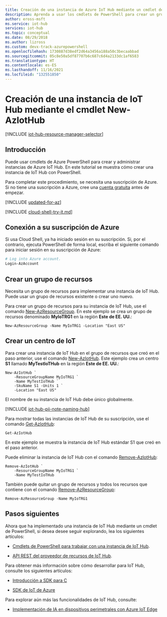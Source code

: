 ```yaml
---
title: Creación de una instancia de Azure IoT Hub mediante un cmdlet de PowerShell | Microsoft Docs
description: Aprenda a usar los cmdlets de PowerShell para crear un grupo de recursos y luego crear un centro de IoT en el grupo de recursos. También aprenda a quitar el centro.
author: eross-msft
ms.service: iot-hub
services: iot-hub
ms.topic: conceptual
ms.date: 08/29/2018
ms.author: lizross
ms.custom: devx-track-azurepowershell
ms.openlocfilehash: 1730887d38edf2d64a3456a188a50c3becaabbad
ms.sourcegitcommit: 05c8e50a5df87707b6c687c6d4a2133dc1af6583
ms.translationtype: HT
ms.contentlocale: es-ES
ms.lasthandoff: 11/16/2021
ms.locfileid: "132551850"
---
```

# <a name="create-an-iot-hub-using-the-new-aziothub-cmdlet"></a>Creación de una instancia de IoT Hub mediante el cmdlet New-AzlotHub

[!INCLUDE [iot-hub-resource-manager-selector](../../includes/iot-hub-resource-manager-selector.md)]

## <a name="introduction"></a>Introducción

Puede usar cmdlets de Azure PowerShell para crear y administrar instancias de Azure IoT Hub. En este tutorial se muestra cómo crear una instancia de IoT Hub con PowerShell.

Para completar este procedimiento, se necesita una suscripción de Azure. Si no tiene una suscripción a Azure, cree una [cuenta gratuita](https://azure.microsoft.com/free/?WT.mc_id=A261C142F) antes de empezar.

[!INCLUDE [updated-for-az](../../includes/updated-for-az.md)]

[!INCLUDE [cloud-shell-try-it.md](../../includes/cloud-shell-try-it.md)]

## <a name="connect-to-your-azure-subscription"></a>Conexión a su suscripción de Azure

Si usa Cloud Shell, ya ha iniciado sesión en su suscripción. Si, por el contrario, ejecuta PowerShell de forma local, escriba el siguiente comando para iniciar sesión en su suscripción de Azure:

```powershell
# Log into Azure account.
Login-AzAccount
```

## <a name="create-a-resource-group"></a>Crear un grupo de recursos

Necesita un grupo de recursos para implementar una instancia de IoT Hub. Puede usar un grupo de recursos existente o crear uno nuevo.

Para crear un grupo de recursos para su instancia de IoT Hub, use el comando [New-AzResourceGroup](/powershell/module/az.Resources/New-azResourceGroup). En este ejemplo se crea un grupo de recursos denominado **MyIoTRG1** en la región **Este de EE. UU.**:

```azurepowershell-interactive
New-AzResourceGroup -Name MyIoTRG1 -Location "East US"
```

## <a name="create-an-iot-hub"></a>Crear un centro de IoT

Para crear una instancia de IoT Hub en el grupo de recursos que creó en el paso anterior, use el comando [New-AzIotHub](/powershell/module/az.IotHub/New-azIotHub). Este ejemplo crea un centro **S1** llamado **MyTestIoTHub** en la región **Este de EE. UU.**:

```azurepowershell-interactive
New-AzIotHub `
    -ResourceGroupName MyIoTRG1 `
    -Name MyTestIoTHub `
    -SkuName S1 -Units 1 `
    -Location "East US"
```

El nombre de su instancia de IoT Hub debe único globalmente.

[!INCLUDE [iot-hub-pii-note-naming-hub](../../includes/iot-hub-pii-note-naming-hub.md)]

Para mostrar todas las instancias de IoT Hub de su suscripción, use el comando [Get-AzIotHub](/powershell/module/az.IotHub/Get-azIotHub):

```azurepowershell-interactive
Get-AzIotHub
```

En este ejemplo se muestra la instancia de IoT Hub estándar S1 que creó en el paso anterior.

Puede eliminar la instancia de IoT Hub con el comando [Remove-AzIotHub](/powershell/module/az.iothub/remove-aziothub):

```azurepowershell-interactive
Remove-AzIotHub `
    -ResourceGroupName MyIoTRG1 `
    -Name MyTestIoTHub
```

También puede quitar un grupo de recursos y todos los recursos que contiene con el comando [Remove-AzResourceGroup](/powershell/module/az.Resources/Remove-azResourceGroup):

```azurepowershell-interactive
Remove-AzResourceGroup -Name MyIoTRG1
```

## <a name="next-steps"></a>Pasos siguientes

Ahora que ha implementado una instancia de IoT Hub mediante un cmdlet de PowerShell, si desea desee seguir explorando, lea los siguientes artículos:

* [Cmdlets de PowerShell para trabajar con una instancia de IoT Hub](/powershell/module/az.iothub/).

* [API REST del proveedor de recursos de IoT Hub](/rest/api/iothub/iothubresource).

Para obtener más información sobre cómo desarrollar para IoT Hub, consulte los siguientes artículos:

* [Introducción a SDK para C](iot-hub-device-sdk-c-intro.md)

* [SDK de IoT de Azure](iot-hub-devguide-sdks.md)

Para explorar aún más las funcionalidades de IoT Hub, consulte:

* [Implementación de IA en dispositivos perimetrales con Azure IoT Edge](../iot-edge/quickstart-linux.md)
